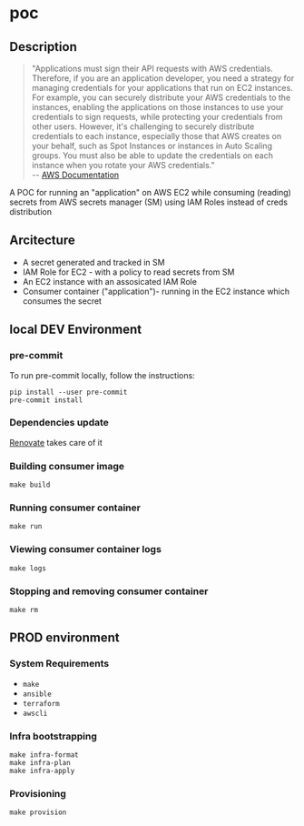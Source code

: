 # poc

## Description

> "Applications must sign their API requests with AWS credentials. Therefore,
if you are an application developer, you need a strategy for managing
credentials for your applications that run on EC2 instances. For example, you
can securely distribute your AWS credentials to the instances, enabling the
applications on those instances to use your credentials to sign requests,
while protecting your credentials from other users. However, it's
challenging to securely distribute credentials to each instance, especially
those that AWS creates on your behalf, such as Spot Instances or instances in
Auto Scaling groups. You must also be able to update the credentials on each
instance when you rotate your AWS credentials."
</br>-- [AWS Documentation][1]

A POC for running an "application" on AWS EC2 while consuming (reading) secrets from
AWS secrets manager (SM) using IAM Roles instead of creds distribution

## Arcitecture

- A secret generated and tracked in SM
- IAM Role for EC2 - with a policy to read secrets from SM
- An EC2 instance with an assosicated IAM Role
- Consumer container ("application")- running in the EC2 instance which
  consumes the secret

## local DEV Environment

### pre-commit

To run pre-commit locally, follow the instructions:

```shell
pip install --user pre-commit
pre-commit install
```

### Dependencies update

[Renovate][2] takes care of it

### Building consumer image

```shell
make build
```

### Running consumer container

```shell
make run
```

### Viewing consumer container logs

```shell
make logs
```

### Stopping and removing consumer container

```shell
make rm
```

[1]: https://docs.aws.amazon.com/AWSEC2/latest/UserGuide/iam-roles-for-amazon-ec2.html
[2]: https://github.com/renovatebot/renovate

## PROD environment

### System Requirements

- `make`
- `ansible`
- `terraform`
- `awscli`

### Infra bootstrapping

```shell
make infra-format
make infra-plan
make infra-apply
```

### Provisioning

```shell
make provision
```
